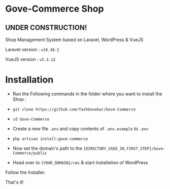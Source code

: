 # Gove-Commerce Shop

## UNDER CONSTRUCTION!
Shop Management System based on Laravel, WordPress &amp; VueJS

Laravel version : `v10.38.2`

VueJS version   : `v3.3.13`

# Installation

- Run the Following commands in the folder where you want to install the Shop :

- `git clone https://github.com/YashGovekar/Gove-Commerce`

- `cd Gove-Commerce`

- Create a new file `.env` and copy contents of `.env.example` to `.env`

- `php artisan install:gove-commerce`

- Now set the domain's path to the `{DIRECTORY_USED_IN_FIRST_STEP}/Gove-Commerce/public`

- Head over to `{YOUR_DOMAIN}/cms` &amp; start installation of WordPress

Follow the Installer.

That's it!

